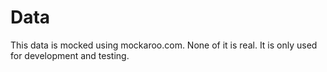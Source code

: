 # Data

This data is mocked using mockaroo.com. None of it is real. It is only used for development and testing.
